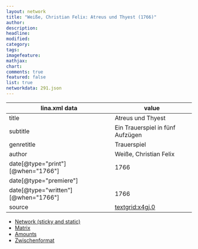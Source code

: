```yaml
---
layout: network
title: "Weiße, Christian Felix: Atreus und Thyest (1766)"
author:
description:
headline:
modified:
category:
tags:
imagefeature: 
mathjax: 
chart: 
comments: true
featured: false
list: true
networkdata: 291.json
---
```

lina.xml data  | value
------------- | -------------
title|Atreus und Thyest
subtitle|Ein Trauerspiel in fünf Aufzügen
genretitle|Trauerspiel
author|Weiße, Christian Felix
date[@type="print"][@when="1766"]|1766
date[@type="premiere"]|
date[@type="written"][@when="1766"]|1766
source|[textgrid:x4gj.0](https://textgridlab.org/1.0/tgcrud-public/rest/textgrid:x4gj.0/data)



* [Network (sticky and static)](/linas/network291)
* [Matrix](/linas/matrix291)
* [Amounts](/linas/amount291)
* [Zwischenformat](/linas/lina291 )
